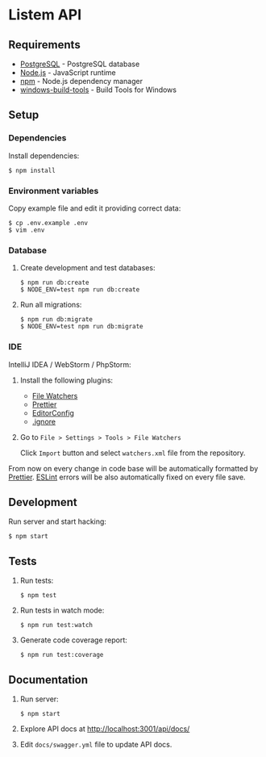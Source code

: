 # Listem API

## Requirements

- [PostgreSQL](https://www.postgresql.org/) - PostgreSQL database
- [Node.js](https://nodejs.org/) - JavaScript runtime
- [npm](https://www.npmjs.com/) - Node.js dependency manager
- [windows-build-tools](https://github.com/felixrieseberg/windows-build-tools/) - Build Tools for Windows

## Setup

### Dependencies

Install dependencies:

```
$ npm install
```

### Environment variables

Copy example file and edit it providing correct data:

```
$ cp .env.example .env
$ vim .env
```

### Database

1. Create development and test databases:

   ```
   $ npm run db:create
   $ NODE_ENV=test npm run db:create
   ```

2. Run all migrations:

   ```
   $ npm run db:migrate
   $ NODE_ENV=test npm run db:migrate
   ```

### IDE

IntelliJ IDEA / WebStorm / PhpStorm:

1. Install the following plugins:

   - [File Watchers](https://plugins.jetbrains.com/plugin/7177-file-watchers)
   - [Prettier](https://plugins.jetbrains.com/plugin/10456-prettier)
   - [EditorConfig](https://plugins.jetbrains.com/plugin/7294-editorconfig)
   - [.ignore](https://plugins.jetbrains.com/plugin/7495--ignore)

2. Go to `File > Settings > Tools > File Watchers`

   Click `Import` button and select `watchers.xml` file from the repository.

From now on every change in code base will be automatically formatted by [Prettier](https://prettier.io/). [ESLint](https://eslint.org/) errors will be also automatically fixed on every file save.

## Development

Run server and start hacking:

```
$ npm start
```

## Tests

1. Run tests:

   ```
   $ npm test
   ```

2. Run tests in watch mode:

   ```
   $ npm run test:watch
   ```

3. Generate code coverage report:

   ```
   $ npm run test:coverage
   ```

## Documentation

1. Run server:

   ```
   $ npm start
   ```

2. Explore API docs at [http://localhost:3001/api/docs/](http://localhost:3001/api/docs/)

3. Edit `docs/swagger.yml` file to update API docs.
